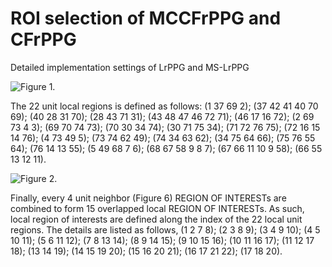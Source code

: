 # ROI selection of MCCFrPPG and CFrPPG
Detailed implementation settings of LrPPG and MS-LrPPG

![Figure 1.](https://user-images.githubusercontent.com/3102772/28667872-f392f46a-72ff-11e7-935b-933d33011583.png)

The 22 unit local regions is defined as follows: (1 37 69 2); (37 42 41 40 70 69); (40 28 31 70); (28 43 71 31); (43 48 47 46 72 71); (46 17 16 72); (2 69 73 4 3); (69 70 74 73); (70 30 34 74); (30 71 75 34); (71 72 76 75); (72 16 15 14 76); (4 73 49 5); (73 74 62 49); (74 34 63 62); (34 75 64 66); (75 76 55 64); (76 14 13 55); (5 49 68 7 6); (68 67 58 9 8 7); (67 66 11 10 9 58); (66 55 13 12 11).


![Figure 2.](https://user-images.githubusercontent.com/3102772/28668093-e258c85e-7300-11e7-8c24-8700070140c6.png)


Finally, every 4 unit neighbor (Figure 6) REGION OF INTERESTs are combined to form 15 overlapped local REGION OF INTERESTs. As such, local region of interests are defined along the index of the 22 local unit regions. The details are listed as follows, (1 2 7 8); (2 3 8 9); (3 4 9 10); (4 5 10 11); (5 6 11 12); (7 8 13 14); (8 9 14 15); (9 10 15 16); (10 11 16 17); (11 12 17 18); (13 14 19); (14 15 19 20); (15 16 20 21); (16 17 21 22); (17 18 20).
